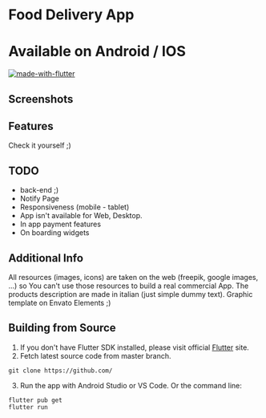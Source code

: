 

# Food Delivery App

# Available on Android / IOS

[![made-with-flutter](https://img.shields.io/badge/Made%20with-Flutter-1f425f.svg)](https://flutter.dev/)

## Screenshots



## Features
Check it yourself ;)

## TODO
- back-end ;)
- Notify Page
- Responsiveness (mobile - tablet)
- App isn't available for Web, Desktop.
- In app payment features
- On boarding widgets

## Additional Info
All resources (images, icons) are taken on the web (freepik, google images, ...) so You can't use those resources to build a real commercial App.
The products description are made in italian (just simple dummy text).
Graphic template on Envato Elements ;)

## Building from Source

1. If you don't have Flutter SDK installed, please visit official [Flutter](https://flutter.dev/) site.
2. Fetch latest source code from master branch.

```
git clone https://github.com/
```

3. Run the app with Android Studio or VS Code. Or the command line:

```
flutter pub get
flutter run
```
